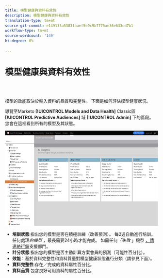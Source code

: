 ```yaml
---
title: 模型健康與資料有效性
description: 模型健康與資料有效性
translation-type: tm+mt
source-git-commit: e149133a5383faaef5e9c9b7775ae36e633ed7b1
workflow-type: tm+mt
source-wordcount: '149'
ht-degree: 0%

---
```



# 模型健康與資料有效性

<br> 

模型的效能取決於輸入資料的品質和完整性。 下面是如何評估模型健康狀況。

導覽至Marketo **[!UICONTROL Models and Data Health]** Classic區 **[!UICONTROL Predictive Audiences]** 域 **[!UICONTROL Admin]** 下的區段。 您會在這裡看到所有的模型及其狀態。

![影像一](/help/sky/assets/predictive-audiences/model-health-and-data-validity/model-health-and-data-validity-1.png)

* **培訓狀態**:指出您的模型是否在積極訓練（改善預測）。 每2週自動進行培訓。 任何處理&#x200B;_的機型_ ，最長需要24小時才能完成。 如需任何&#x200B;_「失敗_ 」機型 [，請連絡行銷](https://nation.marketo.com/t5/Support/ct-p/Support)支援部門。
* **計分狀態**:指出您的模型是否主動計算方案會員的預測（可能性百分比）。
* **效能**：基於資料完整性和資料質量對模型健康狀態進行分類（請參見下面）。
* **資料完整性**:存在／完成的資料屬性百分比。
* **資料品質**:包含良好可用資料的屬性百分比。
